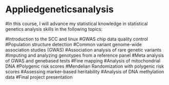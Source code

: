# Appliedgeneticsanalysis
#In this course, I will advance my statistical knowledge in statistical genetics analysis skills in the following topics:

#Introduction to the SCC and linux
#GWAS chip data quality control
#Population structure detection
#Common variant genome-wide association studies (GWAS)
#Association analysis of rare genetic variants
#Imputing and analyzing genotypes from a reference panel
#Meta analysis of GWAS and genebased tests
#Fine mapping
#Analysis of mitochondrial DNA
#Polygenic risk scores 
#Mendelian Randomization with polygenic risk scores
#Assessing marker-based heritability
#Analysis of DNA methylation data 
#Final project presentation
